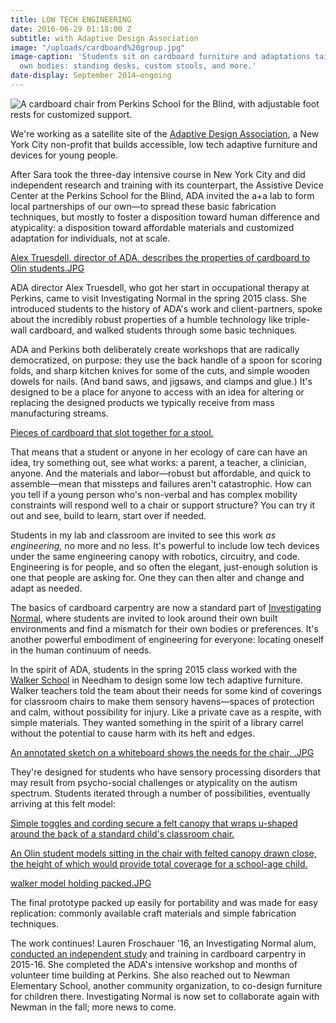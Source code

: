 ```yaml
---
title: LOW TECH ENGINEERING
date: 2016-06-29 01:18:00 Z
subtitle: with Adaptive Design Association
image: "/uploads/cardboard%20group.jpg"
image-caption: 'Students sit on cardboard furniture and adaptations tailored to their
  own bodies: standing desks, custom stools, and more.'
date-display: September 2014–ongoing
---
```


![A cardboard chair from Perkins School for the Blind, with adjustable foot rests for customized support.](/uploads/perkins_chair_action_web.jpg)

We're working as a satellite site of the [Adaptive Design Association](http://www.adaptivedesign.org/), a New York City non-profit that builds accessible, low tech adaptive furniture and devices for young people.

After Sara took the three-day intensive course in New York City and did independent research and training with its counterpart, the Assistive Device Center at the Perkins School for the Blind, ADA invited the a+a lab to form local partnerships of our own—to spread these basic fabrication techniques, but mostly to foster a disposition toward human difference and atypicality: a disposition toward affordable materials and customized adaptation for individuals, not at scale.

[Alex Truesdell, director of ADA, describes the properties of cardboard to Olin students.JPG](/uploads/alex%20in%20IN%20cardboard.JPG)

ADA director Alex Truesdell, who got her start in occupational therapy at Perkins, came to visit Investigating Normal in the spring 2015 class. She introduced students to the history of ADA's work and client-partners, spoke about the incredibly robust properties of a humble technology like triple-wall cardboard, and walked students through some basic techniques.

ADA and Perkins both deliberately create workshops that are radically democratized, on purpose: they use the back handle of a spoon for scoring folds, and sharp kitchen knives for some of the cuts, and simple wooden dowels for nails. (And band saws, and jigsaws, and clamps and glue.) It's designed to be a place for anyone to access with an idea for altering or replacing the designed products we typically receive from mass manufacturing streams.

[Pieces of cardboard that slot together for a stool.](/uploads/cardboard%20pieces-55e147.JPG)

That means that a student or anyone in her ecology of care can have an idea, try something out, see what works: a parent, a teacher, a clinician, anyone. And the materials and labor—robust but affordable, and quick to assemble—mean that missteps and failures aren't catastrophic. How can you tell if a young person who's non-verbal and has complex mobility constraints will respond well to a chair or support structure? You can try it out and see, build to learn, start over if needed.

Students in my lab and classroom are invited to see this work *as engineering,* no more and no less. It's powerful to include low tech devices under the same engineering canopy with robotics, circuitry, and code. Engineering is for people, and so often the elegant, just-enough solution is one that people are asking for. One they can then alter and change and adapt as needed.  

The basics of cardboard carpentry are now a standard part of [Investigating Normal](http://aplusa.org/courses/investigating-normal/), where students are invited to look around their own built environments and find a mismatch for their own bodies or preferences. It's another powerful embodiment of engineering for everyone: locating oneself in the human continuum of needs.

In the spirit of ADA, students in the spring 2015 class worked with the [Walker School](http://www.walkercares.org/) in Needham to design some low tech adaptive furniture. Walker teachers told the team about their needs for some kind of coverings for classroom chairs to make them sensory havens—spaces of protection and calm, without possibility for injury. Like a private cave as a respite, with simple materials. They wanted something in the spirit of a library carrel without the potential to cause harm with its heft and edges.

[An annotated sketch on a whiteboard shows the needs for the chair, .JPG](/uploads/walker%20school%20sketch%20whiteboard.JPG)

They're designed for students who have sensory processing disorders that may result from psycho-social challenges or atypicality on the autism spectrum. Students iterated through a number of possibilities, eventually arriving at this felt model:

[Simple toggles and cording secure a felt canopy that wraps u-shaped around the back of a standard child's classroom chair.](/uploads/walker%20chair%20tying.JPG)

[An Olin student models sitting in the chair with felted canopy drawn close, the height of which would provide total coverage for a school-age child.](/uploads/walker%20chair%20sitting%20model.JPG)

[walker model holding packed.JPG](/uploads/walker%20model%20holding%20packed.JPG)

The final prototype packed up easily for portability and was made for easy replication: commonly available craft materials and simple fabrication techniques.

The work continues! Lauren Froschauer '16, an Investigating Normal alum, [conducted an independent study](http://adaptivedesignstudyolincollege.blogspot.com/2016/02/introduction-to-adaptive-design-study.html) and training in cardboard carpentry in 2015-16. She completed the ADA's intensive workshop and months of volunteer time building at Perkins. She also reached out to Newman Elementary School, another community organization, to co-design furniture for children there. Investigating Normal is now set to collaborate again with Newman in the fall; more news to come.
